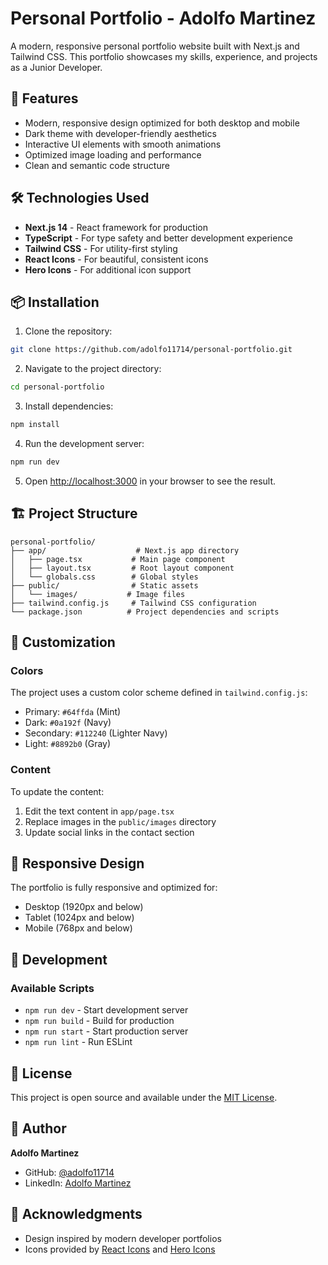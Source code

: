 # Personal Portfolio - Adolfo Martinez

A modern, responsive personal portfolio website built with Next.js and Tailwind CSS. This portfolio showcases my skills, experience, and projects as a Junior Developer.

## 🚀 Features

- Modern, responsive design optimized for both desktop and mobile
- Dark theme with developer-friendly aesthetics
- Interactive UI elements with smooth animations
- Optimized image loading and performance
- Clean and semantic code structure

## 🛠️ Technologies Used

- **Next.js 14** - React framework for production
- **TypeScript** - For type safety and better development experience
- **Tailwind CSS** - For utility-first styling
- **React Icons** - For beautiful, consistent icons
- **Hero Icons** - For additional icon support

## 📦 Installation

1. Clone the repository:
```bash
git clone https://github.com/adolfo11714/personal-portfolio.git
```

2. Navigate to the project directory:
```bash
cd personal-portfolio
```

3. Install dependencies:
```bash
npm install
```

4. Run the development server:
```bash
npm run dev
```

5. Open [http://localhost:3000](http://localhost:3000) in your browser to see the result.

## 🏗️ Project Structure

```
personal-portfolio/
├── app/                    # Next.js app directory
│   ├── page.tsx           # Main page component
│   ├── layout.tsx         # Root layout component
│   └── globals.css        # Global styles
├── public/                # Static assets
│   └── images/           # Image files
├── tailwind.config.js     # Tailwind CSS configuration
└── package.json          # Project dependencies and scripts
```

## 🎨 Customization

### Colors
The project uses a custom color scheme defined in `tailwind.config.js`:
- Primary: `#64ffda` (Mint)
- Dark: `#0a192f` (Navy)
- Secondary: `#112240` (Lighter Navy)
- Light: `#8892b0` (Gray)

### Content
To update the content:
1. Edit the text content in `app/page.tsx`
2. Replace images in the `public/images` directory
3. Update social links in the contact section

## 📱 Responsive Design

The portfolio is fully responsive and optimized for:
- Desktop (1920px and below)
- Tablet (1024px and below)
- Mobile (768px and below)

## 🔧 Development

### Available Scripts

- `npm run dev` - Start development server
- `npm run build` - Build for production
- `npm run start` - Start production server
- `npm run lint` - Run ESLint

## 📄 License

This project is open source and available under the [MIT License](LICENSE).

## 👤 Author

**Adolfo Martinez**
- GitHub: [@adolfo11714](https://github.com/adolfo11714)
- LinkedIn: [Adolfo Martinez](https://www.linkedin.com/in/adolfomartinez11714)

## 🙏 Acknowledgments

- Design inspired by modern developer portfolios
- Icons provided by [React Icons](https://react-icons.github.io/react-icons/) and [Hero Icons](https://heroicons.com/)

